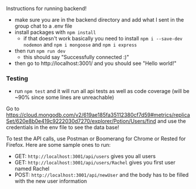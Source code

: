 Instructions for running backend!

* make sure you are in the backend directory and add what I sent in the group chat to a .env file
* install packages with `npm install`
    * if that doesn't work basically you need to install `npm i --save-dev nodemon` and `npm i mongoose` and `npm i express`
* then run `npm run dev`
    * this should say "Successfully connected :)"
* then go to http://localhost:3001/ and you should see "Hello world!"

### Testing
* run `npm test` and it will run all api tests as well as code coverage (will be ~90% since some lines are unreachable)

Go to https://cloud.mongodb.com/v2/619ae185fa35112380cf7d59#metrics/replicaSet/620e8b0e419c9222030d7270/explorer/Potion/Users/find and use the credentials in the env file to see the data base!


To test the API calls, use Postman or Boomerang for Chrome or Rested for Firefox. Here are some sample ones to run:
* GET: `http://localhost:3001/api/users` gives you all users
* GET: `http://localhost:3001/api/users/Rachel` gives you first user named Rachel
* POST: `http://localhost:3001/api/newUser` and the body has to be filled with the new user information
